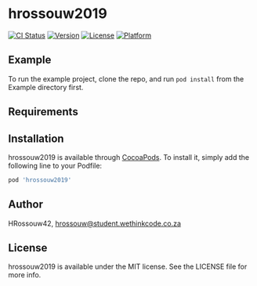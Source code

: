 # hrossouw2019

[![CI Status](https://img.shields.io/travis/HRossouw42/hrossouw2019.svg?style=flat)](https://travis-ci.org/HRossouw42/hrossouw2019)
[![Version](https://img.shields.io/cocoapods/v/hrossouw2019.svg?style=flat)](https://cocoapods.org/pods/hrossouw2019)
[![License](https://img.shields.io/cocoapods/l/hrossouw2019.svg?style=flat)](https://cocoapods.org/pods/hrossouw2019)
[![Platform](https://img.shields.io/cocoapods/p/hrossouw2019.svg?style=flat)](https://cocoapods.org/pods/hrossouw2019)

## Example

To run the example project, clone the repo, and run `pod install` from the Example directory first.

## Requirements

## Installation

hrossouw2019 is available through [CocoaPods](https://cocoapods.org). To install
it, simply add the following line to your Podfile:

```ruby
pod 'hrossouw2019'
```

## Author

HRossouw42, hrossouw@student.wethinkcode.co.za

## License

hrossouw2019 is available under the MIT license. See the LICENSE file for more info.
